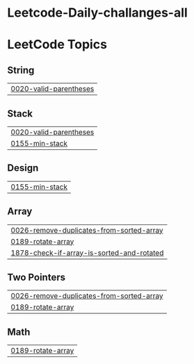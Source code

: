 # Leetcode-Daily-challanges-all
<!---LeetCode Topics Start-->
# LeetCode Topics
## String
|  |
| ------- |
| [0020-valid-parentheses](https://github.com/MridulGupta75/Leetcode-Daily-challanges-all/tree/master/0020-valid-parentheses) |
## Stack
|  |
| ------- |
| [0020-valid-parentheses](https://github.com/MridulGupta75/Leetcode-Daily-challanges-all/tree/master/0020-valid-parentheses) |
| [0155-min-stack](https://github.com/MridulGupta75/Leetcode-Daily-challanges-all/tree/master/0155-min-stack) |
## Design
|  |
| ------- |
| [0155-min-stack](https://github.com/MridulGupta75/Leetcode-Daily-challanges-all/tree/master/0155-min-stack) |
## Array
|  |
| ------- |
| [0026-remove-duplicates-from-sorted-array](https://github.com/MridulGupta75/Leetcode-Daily-challanges-all/tree/master/0026-remove-duplicates-from-sorted-array) |
| [0189-rotate-array](https://github.com/MridulGupta75/Leetcode-Daily-challanges-all/tree/master/0189-rotate-array) |
| [1878-check-if-array-is-sorted-and-rotated](https://github.com/MridulGupta75/Leetcode-Daily-challanges-all/tree/master/1878-check-if-array-is-sorted-and-rotated) |
## Two Pointers
|  |
| ------- |
| [0026-remove-duplicates-from-sorted-array](https://github.com/MridulGupta75/Leetcode-Daily-challanges-all/tree/master/0026-remove-duplicates-from-sorted-array) |
| [0189-rotate-array](https://github.com/MridulGupta75/Leetcode-Daily-challanges-all/tree/master/0189-rotate-array) |
## Math
|  |
| ------- |
| [0189-rotate-array](https://github.com/MridulGupta75/Leetcode-Daily-challanges-all/tree/master/0189-rotate-array) |
<!---LeetCode Topics End-->